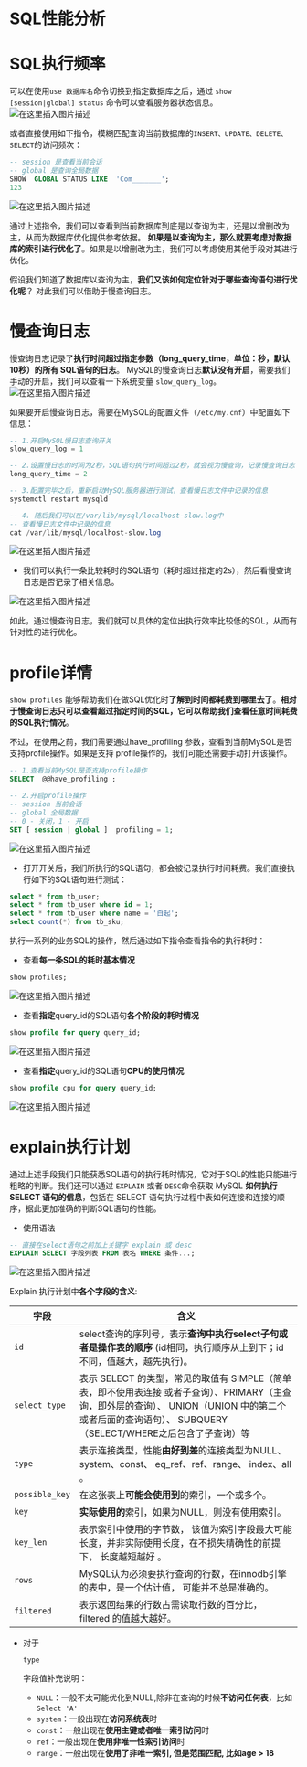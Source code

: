# SQL性能分析

# SQL执行频率

可以在使用`use 数据库名`命令切换到指定数据库之后，通过 `show [session|global] status` 命令可以查看服务器状态信息。
![在这里插入图片描述](https://img-blog.csdnimg.cn/c01f5b0193bd4a21b1c19188dfc2f233.png)

或者直接使用如下指令，模糊匹配查询当前数据库的`INSERT、UPDATE、DELETE、SELECT`的访问频次：

```sql
-- session 是查看当前会话
-- global 是查询全局数据
SHOW  GLOBAL STATUS LIKE  'Com_______';
123
```

![在这里插入图片描述](https://img-blog.csdnimg.cn/f367fc4aef4c4c4ba32c5e74fd640331.png)

通过上述指令，我们可以查看到当前数据库到底是以查询为主，还是以增删改为主，从而为数据库优化提供参考依据。 **如果是以查询为主，那么就要考虑对数据库的索引进行优化了**。如果是以增删改为主，我们可以考虑使用其他手段对其进行优化。

假设我们知道了数据库以查询为主，**我们又该如何定位针对于哪些查询语句进行优化呢**？ 对此我们可以借助于慢查询日志。

# 慢查询日志

慢查询日志记录了**执行时间超过指定参数（long_query_time，单位：秒，默认10秒）的所有 SQL语句的日志**。 MySQL的慢查询日志**默认没有开启**，需要我们手动的开启，我们可以查看一下系统变量 `slow_query_log`。
![在这里插入图片描述](https://img-blog.csdnimg.cn/b03d2580db7945aaae3caa3efe2aa717.png)

如果要开启慢查询日志，需要在MySQL的配置文件（`/etc/my.cnf`）中配置如下信息：

```sql
-- 1.开启MySQL慢日志查询开关
slow_query_log = 1

-- 2.设置慢日志的时间为2秒，SQL语句执行时间超过2秒，就会视为慢查询，记录慢查询日志
long_query_time = 2

-- 3.配置完毕之后，重新启动MySQL服务器进行测试，查看慢日志文件中记录的信息 
systemctl restart mysqld

-- 4. 随后我们可以在/var/lib/mysql/localhost-slow.log中
-- 查看慢日志文件中记录的信息
cat /var/lib/mysql/localhost-slow.log
```

![在这里插入图片描述](https://img-blog.csdnimg.cn/fcd3eec594174689bb23aafc8a2dc2f3.png)

- 我们可以执行一条比较耗时的SQL语句（耗时超过指定的2s），然后看慢查询日志是否记录了相关信息。

![在这里插入图片描述](https://img-blog.csdnimg.cn/1bd218c0c6764843a4087f059aedaf5c.png)

如此，通过慢查询日志，我们就可以具体的定位出执行效率比较低的SQL，从而有针对性的进行优化。

# profile详情

`show profiles` 能够帮助我们在做SQL优化时**了解到时间都耗费到哪里去了**。**相对于慢查询日志只可以查看超过指定时间的SQL，它可以帮助我们查看任意时间耗费的SQL执行情况**。

不过，在使用之前，我们需要通过have_profiling 参数，查看到当前MySQL是否支持profile操作。如果是支持 profile操作的，我们可能还需要手动打开该操作。

```sql
-- 1.查看当前MySQL是否支持profile操作
SELECT  @@have_profiling ;

-- 2.开启profile操作
-- session 当前会话
-- global 全局数据
-- 0 - 关闭，1 - 开启
SET [ session | global ]  profiling = 1;
```

![在这里插入图片描述](https://img-blog.csdnimg.cn/9166ce1e577d45219bb951379e091b9c.png)

- 打开开关后，我们所执行的SQL语句，都会被记录执行时间耗费。我们直接执行如下的SQL语句进行测试：

```sql
select * from tb_user;
select * from tb_user where id = 1;
select * from tb_user where name = '白起';
select count(*) from tb_sku;
```

执行一系列的业务SQL的操作，然后通过如下指令查看指令的执行耗时：

- 查看**每一条SQL的耗时基本情况**

```sql
show profiles;
```

![在这里插入图片描述](https://img-blog.csdnimg.cn/fdf741d525ab4cbc90034de1ec7450f8.png)

- 查看**指定**query_id的SQL语句**各个阶段的耗时情况**

```sql
show profile for query query_id;
```

![在这里插入图片描述](https://img-blog.csdnimg.cn/54ab421b05f3449fa8a92b32e3c98d1d.png)

- 查看**指定**query_id的SQL语句**CPU的使用情况**

```sql
show profile cpu for query query_id;
```

![在这里插入图片描述](https://img-blog.csdnimg.cn/3b2fbee950944e828a0a5da46c3c499e.png)

# explain执行计划

通过上述手段我们只能获悉SQL语句的执行耗时情况，它对于SQL的性能只能进行粗略的判断。我们还可以通过 `EXPLAIN` 或者 `DESC`命令获取 MySQL **如何执行 SELECT 语句的信息**，包括在 SELECT 语句执行过程中表如何连接和连接的顺序，据此更加准确的判断SQL语句的性能。

- 使用语法

```sql
-- 直接在select语句之前加上关键字 explain 或 desc
EXPLAIN SELECT 字段列表 FROM 表名 WHERE 条件...;
```

![在这里插入图片描述](https://img-blog.csdnimg.cn/fb9f76e4904e4f4d88f4bf180dbbb1f2.png)

Explain 执行计划中**各个字段的含义**:

| 字段           | 含义                                                         |
| -------------- | ------------------------------------------------------------ |
| `id`           | select查询的序列号，表示**查询中执行select子句或者是操作表的顺序** (id相同，执行顺序从上到下；id不同，值越大，越先执行)。 |
| `select_type`  | 表示 SELECT 的类型，常见的取值有 SIMPLE（简单表，即不使用表连接 或者子查询）、PRIMARY（主查询，即外层的查询）、 UNION（UNION 中的第二个或者后面的查询语句）、 SUBQUERY（SELECT/WHERE之后包含了子查询）等 |
| `type`         | 表示连接类型，性能**由好到差**的连接类型为NULL、system、const、 eq_ref、ref、range、 index、all 。 |
| `possible_key` | 在这张表上**可能会使用到**的索引，一个或多个。               |
| `key`          | **实际使用的**索引，如果为NULL，则没有使用索引。             |
| `key_len`      | 表示索引中使用的字节数， 该值为索引字段最大可能长度，并非实际使用长度，在不损失精确性的前提下， 长度越短越好 。 |
| `rows`         | MySQL认为必须要执行查询的行数，在innodb引擎的表中，是一个估计值， 可能并不总是准确的。 |
| `filtered`     | 表示返回结果的行数占需读取行数的百分比， filtered 的值越大越好。 |

- 对于

  ```
  type
  ```

  字段值补充说明：

  - `NULL`：一般不太可能优化到NULL,除非在查询的时候**不访问任何表**，比如`Select 'A'`
  - `system`：一般出现在**访问系统表**时
  - `const`：一般出现在**使用主键或者唯一索引访问**时
  - `ref`：一般出现在**使用非唯一性索引访问**时
  - `range`：一般出现在**使用了非唯一索引, 但是范围匹配, 比如age > 18**